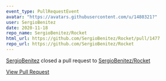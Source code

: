 ```yaml
---
event_type: PullRequestEvent
avatar: "https://avatars.githubusercontent.com/u/1480321?"
user: SergioBenitez
date: 2020-11-18
repo_name: SergioBenitez/Rocket
html_url: https://github.com/SergioBenitez/Rocket/pull/1477
repo_url: https://github.com/SergioBenitez/Rocket
---
```


<a href='https://github.com/SergioBenitez' target='_blank'>SergioBenitez</a> closed a pull request to <a href='https://github.com/SergioBenitez/Rocket' target='_blank'>SergioBenitez/Rocket</a>

<a href='https://github.com/SergioBenitez/Rocket/pull/1477' target='_blank'>View Pull Request</a>
